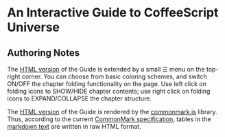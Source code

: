 # An Interactive Guide to CoffeeScript Universe

## Authoring Notes

The [HTML version](https://psmitt.github.io/CoffeeScript) of the Guide is extended by a small ☰ menu on the top-right corner. You can choose from basic coloring schemes, and switch ON/OFF the chapter folding functionality on the page. Use left click on folding icons to SHOW/HIDE chapter contents; use right click on folding icons to EXPAND/COLLAPSE the chapter structure.

The [HTML version](https://psmitt.github.io/CoffeeScript) of the Guide is rendered by the [commonmark.js](https://github.com/commonmark/commonmark.js) library. Thus, according to the current [CommonMark specification](http://spec.commonmark.org), tables in the [markdown text](https://github.com/psmitt/CoffeeScript-Guide/blob/master/Guide.md) are written in raw HTML format.
